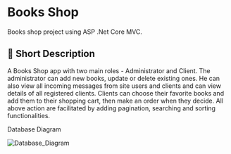# Books Shop

Books shop project using ASP .Net Core MVC.

## :bookmark_tabs: Short Description

A Books Shop app with two main roles - Administrator and Client. 
The administrator can add new books, update or delete existing ones. He can also view all incoming messages from site users and clients and can view details of all registered clients.
Clients can choose their favorite books and add them to their shopping cart, then make an order when they decide.
All above action are facilitated by adding pagination, searching and sorting functionalities.

Database Diagram

![Database_Diagram](https://github.com/IvaSabotinova/BookShop/assets/96121572/2ab457af-3622-4639-ae25-e7eb56e41f37)


